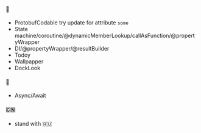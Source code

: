 #### 🔨
- ProtobufCodable try update for attribute `some`
- State machine/coroutine/@dynamicMemberLookup/callAsFunction/@propertyWrapper
- DI/@propertyWrapper/@resultBuilder
- Todoy
- Wallpapper
- DockLook

#### 📝
- Async/Await

#### 🇨🇳
- stand with 🇷🇺

